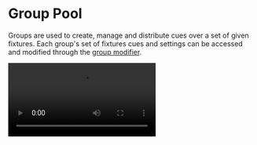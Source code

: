 # Group Pool
Groups are used to create, manage and distribute cues over a set of given fixtures. Each group's set of fixtures cues and settings can be accessed and modified through the [group modifier](/manual/modifiers/group/). 

<Video src="/interface/group_pool.webm"/>

## Creating Groups

New groups may be created by clicking the group pool's header **New** button. 

<img style="border-radius:5px" src="/interface/group-pool_new.png" alt="new group button" width="300"/>

A popup prompting for fixture selection, group name and color definition will be displayed. Groups may be created without any fixture association. A group's fixture list and settings may be edited later through the [group's modifier](/manual/modifiers/group/) section.

<Video src="/interface/group_pool_add_popup.webm"/>


## Editing Groups

Group's setting can be edited directly from the group modifier. A group's modifier is displayed by clicking anywhere on the group that you wish to edit in the [group pool](#group-pool). For further information regarding group modification please refer to the [Group modifier](/manual/modifiers/group/) section.

### Chase pool

Sets of cues may be dispatched and arranged in chases which will be responsible for triggering multiple predefined cues over time. Each individual group may store an indefinite amount of chases. For further information relative to chases please see the [chase modifier](section). 

<Video src="/interface/group_pool_chasepool.webm"/>

> **Note:**  Only one single chase may be run at a time for each individual group, thus preventing conflicts between  the fixtures channels that are being controlled simultaneously.

#### Creating Chases

A chase can be created by double-clicking on any group's empty chase pool slot. To preserve their infinite behavior, chase pools empty slots will automatically be incremented when new Chases are created. A chase pool may be scrolled down to reveal any chase that might be hidden outside of the container's boundaries.


#### Triggering Chases

Chases' state may be triggered on/off by clicking on a chase's container playstate button. The chase's progress over time and a playing animation will be displayed over its container.

<!-- <Video src="/interface/chase_playing.webm"/>


Idle chase          |  Playing chase
:-------------------------:|:-------------------------:
<img style="border-radius:5px;border:2px solid #0c0e0a;" src="/interface/chase_idle.png" alt="idle chase" width="200"/>  |  <img style="border-radius:5px;border:2px solid #0c0e0a;" src="/interface/chase_playing.png" alt="playing chase" width="200"/> -->
 

#### Deleting Chases

A selected chase may be deleted by pressing the <kbd>`del`</kbd> or <kbd>`backspace`</kbd> key.  

### Group Controls
#### Vumeter
#### Solo Mode
#### Disabled Mode
#### Dimmer Knob

## Deleting Groups

## Master
The master container can be used to trigger rows of cues of same index. It is useful to put in place complex [scenes](/manual/workflow/creating-scenes) and [effects](/manual/workflow/creating-effects) live. It also comes with a master dimmer and a toggleable on/off output that affects each individual group within the [pool](#group-pool).
### Cue Triggers
### Master Dimmer Knob
### Disbale Mode